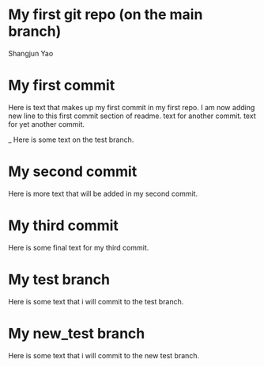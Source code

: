 My first git repo (on the main branch)
================
Shangjun Yao

# My first commit

Here is text that makes up my first commit in my first repo. I am now
adding new line to this first commit section of readme. text for another
commit. text for yet another commit.

\_ Here is some text on the test branch.

# My second commit

Here is more text that will be added in my second commit.

# My third commit

Here is some final text for my third commit.

# My test branch

Here is some text that i will commit to the test branch.

# My new_test branch

Here is some text that i will commit to the new test branch.
